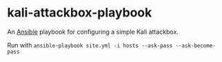 # kali-attackbox-playbook
An [Ansible](https://www.ansible.com/) playbook for configuring a simple Kali attackbox.

Run with `ansible-playbook site.yml -i hosts --ask-pass --ask-become-pass`